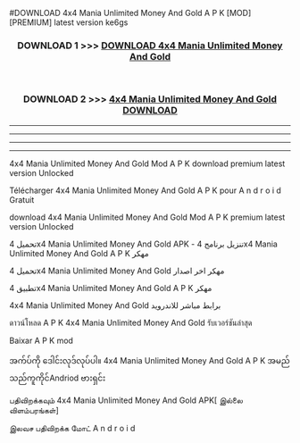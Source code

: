 #DOWNLOAD 4x4 Mania  Unlimited Money And Gold A P K [MOD] [PREMIUM] latest version ke6gs



<div align="center">

<h3>DOWNLOAD 1 >>> <a href="https://teeasianyam.web.app?sq=4x4 Mania  Unlimited Money And Gold">DOWNLOAD 4x4 Mania  Unlimited Money And Gold </a></h3><br>

<h3>DOWNLOAD 2 >>> <a href="https://teeasianyam.web.app?sq=4x4 Mania  Unlimited Money And Gold ">4x4 Mania  Unlimited Money And Gold  DOWNLOAD </a></h3>

</div>


----------------------------------------------------------

----------------------------------------------------------

----------------------------------------------------------

----------------------------------------------------------


4x4 Mania  Unlimited Money And Gold  Mod A P K download premium latest version Unlocked

Télécharger 4x4 Mania  Unlimited Money And Gold  A P K pour A n d r o i d Gratuit

download 4x4 Mania  Unlimited Money And Gold  Mod A P K premium latest version Unlocked

تحميل 4x4 Mania  Unlimited Money And Gold  APK - تنزيل برنامج 4x4 Mania  Unlimited Money And Gold  A P K مهكر

تحميل 4x4 Mania  Unlimited Money And Gold  مهكر اخر اصدار

تطبيق 4x4 Mania  Unlimited Money And Gold  A P K مهكر

4x4 Mania  Unlimited Money And Gold  برابط مباشر للاندرويد

ดาวน์โหลด A P K 4x4 Mania  Unlimited Money And Gold  รับเวอร์ชันล่าสุด

Baixar A P K mod

အက်ပ်ကို ဒေါင်းလုဒ်လုပ်ပါ။ 4x4 Mania  Unlimited Money And Gold  A P K အမည်သည်ကူကိုင်Andriod ဗားရှင်း

பதிவிறக்கவும் 4x4 Mania  Unlimited Money And Gold  APK[ இல்லை விளம்பரங்கள்] 
 
இலவச பதிவிறக்க மோட் A n d r o i d



